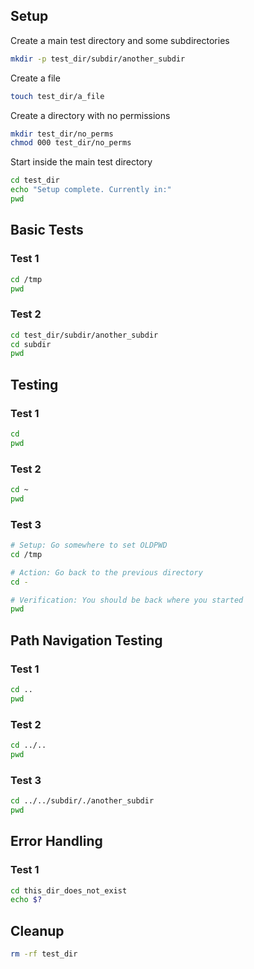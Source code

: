 
## Setup

Create a main test directory and some subdirectories

```bash
mkdir -p test_dir/subdir/another_subdir
```

Create a file

```bash
touch test_dir/a_file
```

Create a directory with no permissions

```bash
mkdir test_dir/no_perms
chmod 000 test_dir/no_perms
```

Start inside the main test directory

```bash
cd test_dir
echo "Setup complete. Currently in:"
pwd
```

## Basic Tests

### Test 1

```bash
cd /tmp
pwd
```

### Test 2

```bash
cd test_dir/subdir/another_subdir
cd subdir
pwd
```

## Testing

### Test 1

```bash
cd
pwd
```

### Test 2

```bash
cd ~
pwd
```

### Test 3

```bash
# Setup: Go somewhere to set OLDPWD
cd /tmp

# Action: Go back to the previous directory
cd -

# Verification: You should be back where you started
pwd
```

## Path Navigation Testing

### Test 1

```bash
cd ..
pwd
```

### Test 2

```bash
cd ../..
pwd
```

### Test 3

```bash
cd ../../subdir/./another_subdir
pwd
```

## Error Handling

### Test 1

```bash
cd this_dir_does_not_exist
echo $?
```

## Cleanup

```bash
rm -rf test_dir
```
